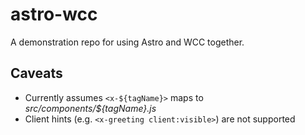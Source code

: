# astro-wcc

A demonstration repo for using Astro and WCC together.

## Caveats

- Currently assumes `<x-${tagName}>` maps to _src/components/${tagName}.js_
- Client hints (e.g. `<x-greeting client:visible>`) are not supported